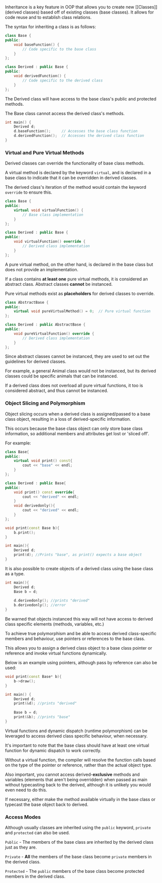 
Inheritance is a key feature in OOP that allows you to create new [[Classes]] (derived classes) based off of existing classes (base classes). It allows for code reuse and to establish class relations.

The syntax for inheriting a class is as follows:

```c++
class Base {
public:
    void baseFunction() {
        // Code specific to the base class
    }
};

class Derived : public Base {
public:
    void derivedFunction() {
        // Code specific to the derived class
    }
};
```

The Derived class will have access to the base class's public and protected methods. 

The Base class cannot access the derived class's methods. 

```c++
int main() {
    Derived d;
    d.baseFunction();     // Accesses the base class function
    d.derivedFunction();  // Accesses the derived class function
}
```

### Virtual and Pure Virtual Methods

Derived classes can override the functionality of base class methods. 

A virtual method is declared by the keyword `virtual`, and is declared in a base class to indicate that it can be overridden in derived classes. 

The derived class's iteration of the method would contain the keyword `override` to ensure this.

```c++
class Base {
public:
    virtual void virtualFunction() {
        // Base class implementation
    }
};

class Derived : public Base {
public:
    void virtualFunction() override {
        // Derived class implementation
    }
};
```

A pure virtual method, on the other hand, is declared in the base class but does not provide an implementation. 

If a class contains **at least one** pure virtual methods, it is considered an abstract class. Abstract classes **cannot** be instanced. 

Pure virtual methods exist as **placeholders** for derived classes to override.

```c++
class AbstractBase {
public:
    virtual void pureVirtualMethod() = 0;  // Pure virtual function
};

class Derived : public AbstractBase {
public:
    void pureVirtualFunction() override {
        // Derived class implementation
    }
};
```

Since abstract classes cannot be instanced, they are used to set out the guidelines for derived classes. 

For example, a general Animal class would not be instanced, but its derived classes could be specific animals that can be instanced.

If a derived class does not overload all pure virtual functions, it too is considered abstract, and thus cannot be instanced.

### Object Slicing and Polymorphism

Object slicing occurs when a derived class is assigned/passed to a base class object, resulting in a loss of derived-specific information. 

This occurs because the base class object can only store base class information, so additional members and attributes get lost or 'sliced off'.

For example:

```c++
class Base{
public:
	virtual void print() const{
		cout << "base" << endl;
	}
};

class Derived : public Base{
public:
	void print() const override{
		cout << "derived" << endl;
	}
	void derivedonly(){
		cout << "derived" << endl;
	}
};

void print(const Base b){
	b.print();
}

int main(){
	Derived d;
	print(d); //Prints "base", as print() expects a base object
}
```

It is also possible to create objects of a derived class using the base class as a type.

```c++
int main(){
	Derived d;
	Base b = d;
	
	d.derivedonly(); //prints "derived"
	b.derivedonly(); //error
}
```

Be warned that objects instanced this way will not have access to derived class specific elements (methods, variables, etc.)

To achieve true polymorphism and be able to access derived class-specific members and behaviour, use pointers or references to the base class.

This allows you to assign a derived class object to a base class pointer or reference and invoke virtual functions dynamically.

Below is an example using pointers, although pass by reference can also be used:

```c++
void print(const Base* b){
	b->draw();
}

int main() {
	Derived d;
	print(&d); //prints "derived"
	
	Base b = d;
	print(&b); //prints "base"
}
```

Virtual functions and dynamic dispatch (runtime polymorphism) can be leveraged to access derived class specific behaviour, when necessary.

It's important to note that the base class should have at least one virtual function for dynamic dispatch to work correctly. 

Without a virtual function, the compiler will resolve the function calls based on the type of the pointer or reference, rather than the actual object type.

Also important, you cannot access derived-**exclusive** methods and variables (elements that aren't being overridden) when passed as main without typecasting back to the derived, although it is unlikely you would even need to do this. 

If necessary, either make the method available virtually in the base class or typecast the base object back to derived. 

### Access Modes

Although usually classes are inherited using the `public` keyword, `private` and `protected` can also be used.

`Public` - The members of the base class are inherited by the derived class just as they are.

`Private` - **All** the members of the base class become `private` members in the derived class.

`Protected` - The `public` members of the base class become protected members in the derived class.
 
